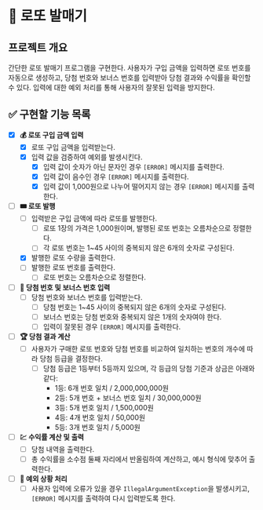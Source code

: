 # 🎰 로또 발매기

## 프로젝트 개요
간단한 로또 발매기 프로그램을 구현한다. 사용자가 구입 금액을 입력하면 로또 번호를 자동으로 생성하고, 당첨 번호와 보너스 번호를 입력받아 당첨 결과와 수익률을 확인할 수 있다. 입력에 대한 예외 처리를 통해 사용자의 잘못된 입력을 방지한다.

## ✅ 구현할 기능 목록
- [x] **💰 로또 구입 금액 입력**
  - [x] 로또 구입 금액을 입력받는다.
  - [x] 입력 값을 검증하여 예외를 발생시킨다.
    - [x] 입력 값이 숫자가 아닌 문자인 경우 `[ERROR]` 메시지를 출력한다.
    - [x] 입력 값이 음수인 경우 `[ERROR]` 메시지를 출력한다.
    - [x] 입력 값이 1,000원으로 나누어 떨어지지 않는 경우 `[ERROR]` 메시지를 출력한다.

- [ ] **🎟️ 로또 발행**
  - [ ] 입력받은 구입 금액에 따라 로또를 발행한다.
    - [ ] 로또 1장의 가격은 1,000원이며, 발행된 로또 번호는 오름차순으로 정렬한다.
    - [ ] 각 로또 번호는 1~45 사이의 중복되지 않은 6개의 숫자로 구성된다.
  - [x] 발행한 로또 수량을 출력한다.
  - [ ] 발행한 로또 번호를 출력한다.
    - [ ] 로또 번호는 오름차순으로 정렬한다.

- [ ] **🔢 당첨 번호 및 보너스 번호 입력**
  - [ ] 당첨 번호와 보너스 번호를 입력받는다.
    - [ ] 당첨 번호는 1~45 사이의 중복되지 않은 6개의 숫자로 구성된다. 
    - [ ] 보너스 번호는 당첨 번호와 중복되지 않은 1개의 숫자여야 한다.
    - [ ] 입력이 잘못된 경우 `[ERROR]` 메시지를 출력한다. 

- [ ] **🏆 당첨 결과 계산**
  - [ ] 사용자가 구매한 로또 번호와 당첨 번호를 비교하여 일치하는 번호의 개수에 따라 당첨 등급을 결정한다.
    - [ ] 당첨 등급은 1등부터 5등까지 있으며, 각 등급의 당첨 기준과 상금은 아래와 같다:
      - 1등: 6개 번호 일치 / 2,000,000,000원
      - 2등: 5개 번호 + 보너스 번호 일치 / 30,000,000원
      - 3등: 5개 번호 일치 / 1,500,000원
      - 4등: 4개 번호 일치 / 50,000원
      - 5등: 3개 번호 일치 / 5,000원

- [ ] **💹 수익률 계산 및 출력**
  - [ ] 당첨 내역을 출력한다.
  - [ ] 총 수익률을 소수점 둘째 자리에서 반올림하여 계산하고, 예시 형식에 맞추어 출력한다.

- [ ] **🚨 예외 상황 처리**
  - [ ] 사용자 입력에 오류가 있을 경우 `IllegalArgumentException`을 발생시키고, `[ERROR]` 메시지를 출력하여 다시 입력받도록 한다.